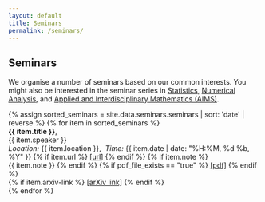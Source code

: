 ```yaml
---
layout: default
title: Seminars
permalink: /seminars/
---
```


## Seminars

We organise a number of seminars based on our common interests. You might also be interested in the seminar series in [Statistics](https://www.bath.ac.uk/research-groups/statistics/), [Numerical Analysis](https://bath-numerical-analysis.github.io/events/current_seminars.html), and [Applied and Interdisciplinary Mathematics (AIMS)](https://wiki.bath.ac.uk/collector/pages.action?key=cnmseminar).

<div class="container">
{% assign sorted_seminars = site.data.seminars.seminars | sort: 'date' | reverse %}
{% for item in sorted_seminars %}
	<div class="row align-items-center shadow-sm p-1 mb-3 bg-light rounded border border-light">
		<div class="col-xs-12">
			<b>{{ item.title }}</b>, <br class="d-none d-lg-block" />
			{{ item.speaker }} <br class="d-xs-block d-lg-block" />
			<i>Location:</i> {{ item.location }},&nbsp;&nbsp;<i>Time:</i> {{ item.date | date: "%H:%M, %d %b, %Y" }}
      {% if  item.url %}
      	<a href="{{ item.url }}">[url]</a> 
      {% endif %}
      {% if  item.note %}
      	<br class="d-xs-block d-lg-block" />
      	{{ item.note }} 
      {% endif %}
			{% if pdf_file_exists == "true" %}
				<a href="{{ pdf_file }}">[pdf]</a> 
			{% endif %}
<br />
			{% if item.arxiv-link %}
				<a href="{{ item.arxiv-link }}">[arXiv link]</a> 
			{% endif %}
		</div>
	</div>
{% endfor %}
</div>
